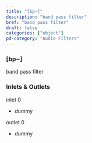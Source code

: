 ```yaml
---
title: "[bp~]"
description: "band pass filter"
bref: "band pass filter"
draft: false
categories: ["object"]
pd-category: "Audio Filters"
---
```


### [bp~]

band pass filter

### Inlets & Outlets

inlet 0

 - dummy

outlet 0

 - dummy
 
